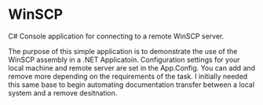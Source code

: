 # WinSCP
C# Console application for connecting to a remote WinSCP server.

The purpose of this simple application is to demonstrate the use of the WinSCP assembly in a .NET Applicatoin.
Configuration settings for your local machine and remote server are set in the App.Config. You can add and
remove more depending on the requirements of the task. I initially needed this same base to begin automating
documentation transfer between a local system and a remove desitnation.
